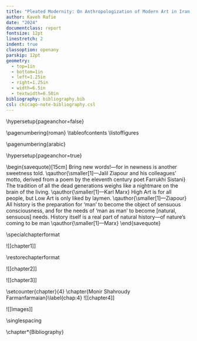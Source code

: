 ```yaml
---
title: "Pleated Modernity: On Anthropologization of Modern Art in Iran, 1941--1979"
author: Kaveh Rafie
date: "2024"
documentclass: report
fontsize: 12pt
linestretch: 2
indent: true
classoption: openany
parskip: 12pt
geometry:
  - top=1in
  - bottom=1in
  - left=1.25in
  - right=1.25in
  - width=6.5in
  - textwidth=6.50in
bibliography: bibliography.bib
csl: chicago-note-bibliography.csl
---
```



\hypersetup{pageanchor=false}

\pagenumbering{roman} 
\tableofcontents 
\listoffigures 


\pagenumbering{arabic}


\hypersetup{pageanchor=true}

\begin{savequote}[15cm]
  Bring new words!—for in newness is another sweetness told.
  \qauthor{\smaller[1]—Jalil Ziapour and his colleagues’ motto, derived from a poem by the eleventh century poet Farrukhi Sistani}
  The tradition of all the dead generations weighs like a nightmare on the brain of the living.
  \qauthor{\smaller[1]—Karl Marx}
  High Art is for all people, but Low Art is only liked by laymen.
  \qauthor{\smaller[1]—Ziapour} 
  All history is the preparation for ‘man’ to become the object of sensuous consciousness, and for the needs of ‘man as man’ to become [natural, sensuous] needs. History itself is a real part of natural history—of nature’s coming to be man
  \qauthor{\smaller[1]—Marx}
\end{savequote}



\specialchapterformat

![[chapter1]]

\restorechapterformat


![[chapter2]]


![[chapter3]]

\setcounter{chapter}{4}
\chapter{Monir Shahroudy Farmanfarmaian}\label{chap:4}
![[chapter4]]

![[Images]]

\singlespacing

\chapter*{Bibliography}

